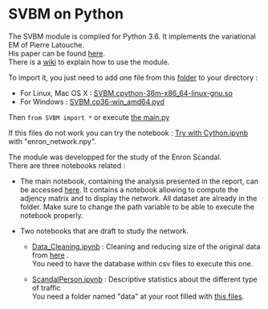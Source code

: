 # SVBM on Python
The SVBM module is compiled for Python 3.6. It implements the variational EM of Pierre Latouche.<br>
His paper can be found [here](https://drive.google.com/open?id=1TH90r7auLsqnAXUpRYTLH8PKmaFpXvkw).<br>
There is a [wiki](https://github.com/Nicotous1/Enron/wiki) to explain how to use the module.<br>

To import it, you just need to add one file from this [folder](https://github.com/Nicotous1/Enron/blob/master/module/) to your directory :
* For Linux, Mac OS X : [SVBM.cpython-36m-x86_64-linux-gnu.so](https://github.com/Nicotous1/Enron/blob/master/module/SVBM.cpython-36m-x86_64-linux-gnu.so)
* For Windows : [SVBM.cp36-win_amd64.pyd](https://github.com/Nicotous1/Enron/blob/master/module/SVBM.cp36-win_amd64.pyd)

Then ```from SVBM import *``` or execute [the main.py](https://github.com/Nicotous1/Enron/blob/master/module/main.py) 

If this files do not work you can try the notebook : [Try with Cython.ipynb](https://github.com/Nicotous1/Enron/blob/master/Try%20with%20Cython.ipynb) with "enron_network.npy".


The module was developped for the study of the Enron Scandal.<br>
There are three notebooks related :
* The main notebook, containing the analysis presented in the report, can be accessed [here](https://drive.google.com/open?id=1nc1Y1kL37SJtyRtZMlHj6jmG9B23FqsW). It contains a notebook allowing to compute the adjency matrix and to display the network. All dataset are already in the folder. Make sure to change the path variable to be able to execute the notebook properly.

* Two notebooks that are draft to study the network.
  * [Data_Cleaning.ipynb](https://github.com/Nicotous1/Enron/blob/master/Data_Cleaning.ipynb) : Cleaning and reducing size of the original data from [here](http://www.ahschulz.de/enron-email-data/) .<br>
You need to have the database within csv files to execute this one.

  * [ScandalPerson.ipynb](https://github.com/Nicotous1/Enron/blob/master/ScandalPerson.ipynb) : Descriptive statistics about the different type of traffic<br>
You need a folder named "data" at your root filled with [this files](https://drive.google.com/open?id=1O3YPJKMkcAz11q_7xz0X-W_Xt1q_EojT).


